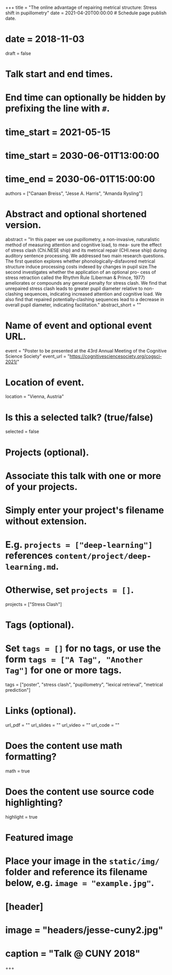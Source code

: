 +++
title = "The online advantage of repairing metrical structure: Stress shift in pupillometry"
date = 2021-04-20T00:00:00  # Schedule page publish date.
# date = 2018-11-03
draft = false

# Talk start and end times.
#   End time can optionally be hidden by prefixing the line with `#`.
# time_start = 2021-05-15
# time_start = 2030-06-01T13:00:00
# time_end = 2030-06-01T15:00:00

authors = ["Canaan Breiss", "Jesse A. Harris", "Amanda Rysling"]

# Abstract and optional shortened version.
abstract = "In this paper we use pupillometry, a non-invasive, naturalistic method of measuring attention and cognitive load, to mea- sure the effect of stress clash (Chi.NESE ship) and its metrical repair (CHI.nese ship) during auditory sentence processing. We addressed two main research questions. The first question explores whether phonologically-disfavored metrical structure induce processing costs indexed by changes in pupil size.The second investigates whether the application of an optional pro- cess of stress retraction called the Rhythm Rule (Liberman & Prince, 1977) ameliorates or compounds any general penalty for stress clash. We find that unrepaired stress clash leads to greater pupil diameter relative to non-clashing sequences, indicating increased attention and cognitive load. We also find that repaired potentially-clashing sequences lead to a decrease in overall pupil diameter, indicating facilitation."
abstract_short = ""

# Name of event and optional event URL.
event = "Poster to be presented at the 43rd Annual Meeting of the Cognitive Science Society"
event_url = "https://cognitivesciencesociety.org/cogsci-2021/"

# Location of event.
location = "Vienna, Austria"

# Is this a selected talk? (true/false)
selected = false

# Projects (optional).
#   Associate this talk with one or more of your projects.
#   Simply enter your project's filename without extension.
#   E.g. `projects = ["deep-learning"]` references `content/project/deep-learning.md`.
#   Otherwise, set `projects = []`.
projects = ["Stress Clash"]

# Tags (optional).
#   Set `tags = []` for no tags, or use the form `tags = ["A Tag", "Another Tag"]` for one or more tags.
tags = ["poster", "stress clash", "pupillometry", "lexical retrieval", "metrical prediction"]


# Links (optional).
url_pdf = ""
url_slides = ""
url_video = ""
url_code = ""

# Does the content use math formatting?
math = true

# Does the content use source code highlighting?
highlight = true

# Featured image
# Place your image in the `static/img/` folder and reference its filename below, e.g. `image = "example.jpg"`.
# [header]
# image = "headers/jesse-cuny2.jpg"
# caption = "Talk @ CUNY 2018"

+++
